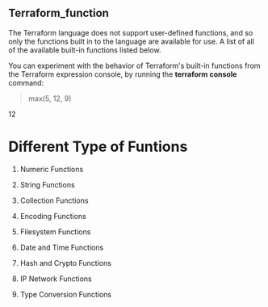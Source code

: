 ## Terraform_function

The Terraform language does not support user-defined functions, and so only the functions built in to the language are available for use. A list of all of the available built-in functions listed below.

You can experiment with the behavior of Terraform's built-in functions from the Terraform expression console, by running the **terraform console** command:

> max(5, 12, 9)

12

# Different Type of Funtions

1. Numeric Functions

2. String Functions

3. Collection Functions

4. Encoding Functions

5. Filesystem Functions

6. Date and Time Functions

7. Hash and Crypto Functions

8. IP Network Functions

9. Type Conversion Functions
